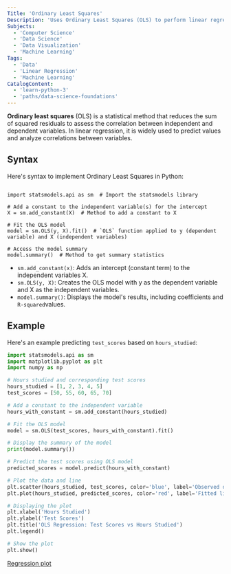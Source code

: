 ```yaml
---
Title: 'Ordinary Least Squares' 
Description: 'Uses Ordinary Least Squares (OLS) to perform linear regression in order to reduce prediction errors and evaluate associations between variables.' 
Subjects:
  - 'Computer Science'
  - 'Data Science'
  - 'Data Visualization'
  - 'Machine Learning'
Tags:
  - 'Data'
  - 'Linear Regression'
  - 'Machine Learning'
CatalogContent: 
  - 'learn-python-3'
  - 'paths/data-science-foundations'
---
```


**Ordinary least squares** (OLS) is a statistical method that reduces the sum of squared residuals to assess the correlation between independent and dependent variables. In linear regression, it is widely used to predict values and analyze correlations between variables.  

## Syntax

Here's syntax to implement Ordinary Least Squares in Python:

```pseudo

import statsmodels.api as sm  # Import the statsmodels library

# Add a constant to the independent variable(s) for the intercept
X = sm.add_constant(X)  # Method to add a constant to X

# Fit the OLS model
model = sm.OLS(y, X).fit()  # `OLS` function applied to y (dependent variable) and X (independent variables)

# Access the model summary
model.summary()  # Method to get summary statistics
```
- `sm.add_constant(x)`: Adds an intercept (constant term) to the independent variables X.
- `sm.OLS(y, X)`: Creates the OLS model with y as the dependent variable and X as the independent variables.
- `model.summary()`: Displays the model's results, including coefficients and `R-squared`values.

## Example

Here's an example predicting `test_scores` based on `hours_studied`:

```py
import statsmodels.api as sm
import matplotlib.pyplot as plt
import numpy as np

# Hours studied and corresponding test scores
hours_studied = [1, 2, 3, 4, 5]  
test_scores = [50, 55, 60, 65, 70]

# Add a constant to the independent variable
hours_with_constant = sm.add_constant(hours_studied)

# Fit the OLS model
model = sm.OLS(test_scores, hours_with_constant).fit()

# Display the summary of the model
print(model.summary())

# Predict the test scores using OLS model
predicted_scores = model.predict(hours_with_constant)

# Plot the data and line
plt.scatter(hours_studied, test_scores, color='blue', label='Observed data')
plt.plot(hours_studied, predicted_scores, color='red', label='Fitted line')

# Displaying the plot
plt.xlabel('Hours Studied')
plt.ylabel('Test Scores')
plt.title('OLS Regression: Test Scores vs Hours Studied')
plt.legend()

# Show the plot
plt.show()
```
[Regression plot](https://raw.githubusercontent.com/Codecademy/docs/main/media/ols-model-example.png)